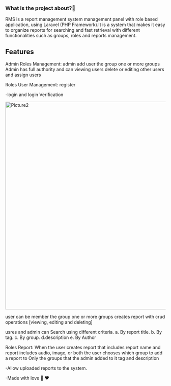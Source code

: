 

### What is the project about?🤔

RMS is a report management system
management panel with role based application, using Laravel (PHP Framework).It is a system that makes it easy to organize reports for searching and fast retrieval with different functionalities such as groups, roles and reports management.







## Features 

Admin Roles Management:
admin add user the group one or more groups
Admin has full authority and can  viewing  users delete or editing other users and assign users


Roles User Management:
register

-login and login Verification




<img width="650" alt="Picture2" src="https://user-images.githubusercontent.com/81470200/185773649-7a6be3f6-d359-49b5-9824-39336d944464.png">



user can be member the group one or more groups
creates report with crud operations [viewing, editing and deleting]

 usres and admin can Search using different criteria.
a. By report title.
b. By tag.
c. By group.
d.description
e. By Author

Roles Report:
When the user creates report that includes
  report name and report includes audio, image, or both
  the user chooses which group to add a report to
Only the groups that the admin added to it
tag and description

  -Allow uploaded reports to the system.























-Made with love 🫶 ❤


















